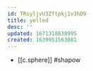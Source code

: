 ```yaml
---
id: TRsyljvU3Zftpkj1v3hD9
title: yelled
desc: ''
updated: 1671318838995
created: 1639951563081
---
```


- [[c.sphere]] #shapow


